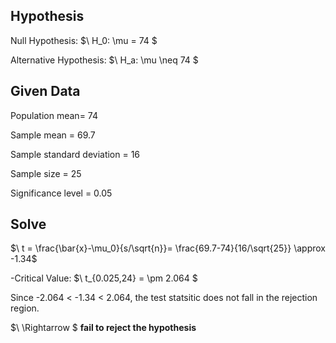 ## Hypothesis

Null Hypothesis:
$\ H_0: \mu = 74 \$

Alternative Hypothesis:
$\ H_a: \mu \neq 74 \$

## Given Data

Population mean​= 74

Sample mean = 69.7

Sample standard deviation = 16

Sample size = 25

Significance level = 0.05

## Solve

$\ t = \frac{\bar{x}-\mu_0}{s/\sqrt{n}}= \frac{69.7-74}{16/\sqrt{25}} \approx -1.34\$

-Critical Value: 
$\ t_{0.025,24} = \pm 2.064 \$

Since -2.064 < -1.34 < 2.064, the test statsitic does not fall in the rejection region.

$\ \Rightarrow \$
**fail to reject the hypothesis**
